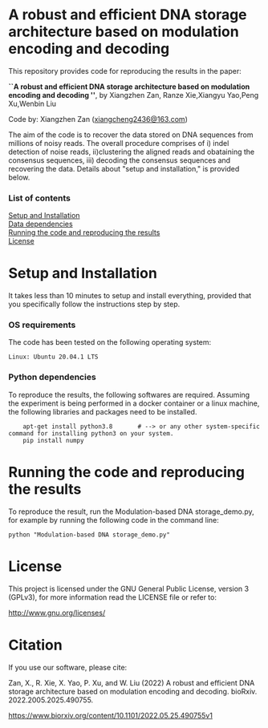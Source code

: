 # A  robust and efficient DNA storage architecture based on modulation encoding and decoding 


This repository provides code for reproducing the results in the paper:

**``A  robust and efficient DNA storage architecture based on modulation encoding and decoding ''**, by 
Xiangzhen Zan, Ranze Xie,Xiangyu Yao,Peng Xu,Wenbin Liu 

Code by: Xiangzhen Zan (xiangcheng2436@163.com)



The aim of the code is to recover the data stored on DNA sequences from millions of noisy reads. The overall procedure comprises of i) indel detection of noise reads, ii)clustering the aligned reads and obataining the consensus sequences, iii) decoding the consensus sequences and recovering the data. Details about "setup and installation," is provided below.

### List of contents
[Setup and Installation](#Setup-and-Installation) <br>
[Data dependencies](#Data-dependencies) <br>
[Running the code and reproducing the results](#Running-the-code-and-reproducing-the-results) <br>
[License](#License)

# Setup and Installation
It takes less than 10 minutes to setup and install everything, provided that you specifically follow the instructions step by step.

### OS requirements
The code has been tested on the following operating system:

	Linux: Ubuntu 20.04.1 LTS

### Python dependencies
To reproduce the results, the following softwares are required. Assuming the experiment is being performed in a docker container or a linux machine, the following libraries and packages need to be installed.
        
        apt-get install python3.8       # --> or any other system-specific command for installing python3 on your system.		
		pip install numpy

# Running the code and reproducing the results

To reproduce the result, run the Modulation-based DNA storage_demo.py, for example by running the following code in the command line:

`python "Modulation-based DNA storage_demo.py"`

# License

This project is licensed under the GNU General Public License, version 3
(GPLv3), for more information read the LICENSE file or refer to:

  http://www.gnu.org/licenses/

# Citation

If you use our software, please cite:

Zan, X., R. Xie, X. Yao, P. Xu, and W. Liu (2022) A  robust and efficient DNA storage architecture based on modulation encoding and decoding. bioRxiv. 2022.2005.2025.490755.

https://www.biorxiv.org/content/10.1101/2022.05.25.490755v1
